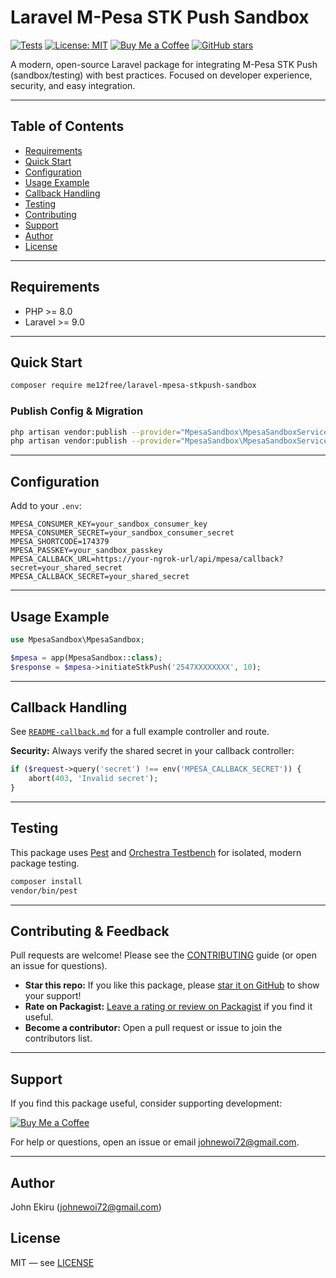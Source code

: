 # Laravel M-Pesa STK Push Sandbox

[![Tests](https://github.com/me12free/laravel-mpesa-stkpush-sandbox/actions/workflows/tests.yml/badge.svg)](https://github.com/me12free/laravel-mpesa-stkpush-sandbox/actions)
[![License: MIT](https://img.shields.io/badge/License-MIT-green.svg)](LICENSE)
[![Buy Me a Coffee](https://img.shields.io/badge/Buy%20Me%20a%20Coffee-Support%20the%20Author-orange?logo=buy-me-a-coffee&logoColor=white)](https://coff.ee/johnekiru7v)
[![GitHub stars](https://img.shields.io/github/stars/me12free/laravel-mpesa-stkpush-sandbox?style=social)](https://github.com/me12free/laravel-mpesa-stkpush-sandbox/stargazers)

A modern, open-source Laravel package for integrating M-Pesa STK Push (sandbox/testing) with best practices. Focused on developer experience, security, and easy integration.

---

## Table of Contents
- [Requirements](#requirements)
- [Quick Start](#quick-start)
- [Configuration](#configuration)
- [Usage Example](#usage-example)
- [Callback Handling](#callback-handling)
- [Testing](#testing)
- [Contributing](#contributing)
- [Support](#support)
- [Author](#author)
- [License](#license)

---

## Requirements
- PHP >= 8.0
- Laravel >= 9.0

---

## Quick Start

```bash
composer require me12free/laravel-mpesa-stkpush-sandbox
```

### Publish Config & Migration

```bash
php artisan vendor:publish --provider="MpesaSandbox\MpesaSandboxServiceProvider" --tag=config
php artisan vendor:publish --provider="MpesaSandbox\MpesaSandboxServiceProvider" --tag=migrations
```

---

## Configuration

Add to your `.env`:
```env
MPESA_CONSUMER_KEY=your_sandbox_consumer_key
MPESA_CONSUMER_SECRET=your_sandbox_consumer_secret
MPESA_SHORTCODE=174379
MPESA_PASSKEY=your_sandbox_passkey
MPESA_CALLBACK_URL=https://your-ngrok-url/api/mpesa/callback?secret=your_shared_secret
MPESA_CALLBACK_SECRET=your_shared_secret
```

---

## Usage Example

```php
use MpesaSandbox\MpesaSandbox;

$mpesa = app(MpesaSandbox::class);
$response = $mpesa->initiateStkPush('2547XXXXXXXX', 10);
```

---

## Callback Handling

See [`README-callback.md`](README-callback.md) for a full example controller and route.

**Security:** Always verify the shared secret in your callback controller:

```php
if ($request->query('secret') !== env('MPESA_CALLBACK_SECRET')) {
    abort(403, 'Invalid secret');
}
```

---

## Testing

This package uses [Pest](https://pestphp.com/) and [Orchestra Testbench](https://github.com/orchestral/testbench) for isolated, modern package testing.

```bash
composer install
vendor/bin/pest
```

---

## Contributing & Feedback

Pull requests are welcome! Please see the [CONTRIBUTING](CONTRIBUTING.md) guide (or open an issue for questions).

- **Star this repo:** If you like this package, please [star it on GitHub](https://github.com/me12free/laravel-mpesa-stkpush-sandbox/stargazers) to show your support!
- **Rate on Packagist:** [Leave a rating or review on Packagist](https://packagist.org/packages/me12free/laravel-mpesa-stkpush-sandbox) if you find it useful.
- **Become a contributor:** Open a pull request or issue to join the contributors list.

---

## Support
If you find this package useful, consider supporting development:

[![Buy Me a Coffee](https://www.buymeacoffee.com/assets/img/custom_images/orange_img.png)](https://coff.ee/johnekiru7v)

For help or questions, open an issue or email [johnewoi72@gmail.com](mailto:johnewoi72@gmail.com).

---

## Author

John Ekiru (<johnewoi72@gmail.com>)

## License

MIT — see [LICENSE](LICENSE)
